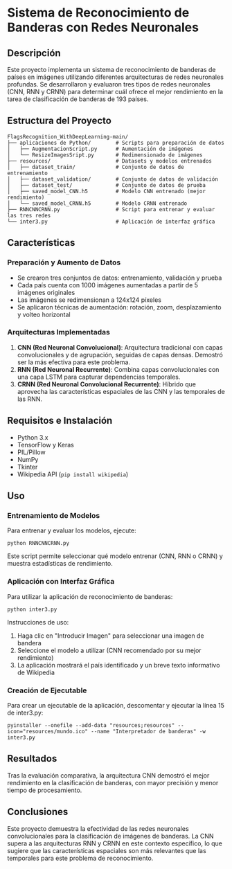 # Sistema de Reconocimiento de Banderas con Redes Neuronales

## Descripción
Este proyecto implementa un sistema de reconocimiento de banderas de países en imágenes utilizando diferentes arquitecturas de redes neuronales profundas. Se desarrollaron y evaluaron tres tipos de redes neuronales (CNN, RNN y CRNN) para determinar cuál ofrece el mejor rendimiento en la tarea de clasificación de banderas de 193 países.

## Estructura del Proyecto
```
FlagsRecognition_WithDeepLearning-main/
├── aplicaciones de Python/        # Scripts para preparación de datos
│   ├── AugmentacionScript.py      # Aumentación de imágenes
│   └── ResizeImagesSript.py       # Redimensionado de imágenes
├── resources/                     # Datasets y modelos entrenados
│   ├── dataset_train/             # Conjunto de datos de entrenamiento
│   ├── dataset_validation/        # Conjunto de datos de validación
│   ├── dataset_test/              # Conjunto de datos de prueba
│   ├── saved_model_CNN.h5         # Modelo CNN entrenado (mejor rendimiento)
│   └── saved_model_CRNN.h5        # Modelo CRNN entrenado
├── RNNCNNCRNN.py                  # Script para entrenar y evaluar las tres redes
└── inter3.py                      # Aplicación de interfaz gráfica
```

## Características

### Preparación y Aumento de Datos
- Se crearon tres conjuntos de datos: entrenamiento, validación y prueba
- Cada país cuenta con 1000 imágenes aumentadas a partir de 5 imágenes originales
- Las imágenes se redimensionan a 124x124 píxeles
- Se aplicaron técnicas de aumentación: rotación, zoom, desplazamiento y volteo horizontal

### Arquitecturas Implementadas
1. **CNN (Red Neuronal Convolucional)**: Arquitectura tradicional con capas convolucionales y de agrupación, seguidas de capas densas. Demostró ser la más efectiva para este problema.
2. **RNN (Red Neuronal Recurrente)**: Combina capas convolucionales con una capa LSTM para capturar dependencias temporales.
3. **CRNN (Red Neuronal Convolucional Recurrente)**: Híbrido que aprovecha las características espaciales de las CNN y las temporales de las RNN.

## Requisitos e Instalación
- Python 3.x
- TensorFlow y Keras
- PIL/Pillow
- NumPy
- Tkinter
- Wikipedia API (`pip install wikipedia`)

## Uso

### Entrenamiento de Modelos
Para entrenar y evaluar los modelos, ejecute:
```
python RNNCNNCRNN.py
```
Este script permite seleccionar qué modelo entrenar (CNN, RNN o CRNN) y muestra estadísticas de rendimiento.

### Aplicación con Interfaz Gráfica
Para utilizar la aplicación de reconocimiento de banderas:
```
python inter3.py
```

Instrucciones de uso:
1. Haga clic en "Introducir Imagen" para seleccionar una imagen de bandera
2. Seleccione el modelo a utilizar (CNN recomendado por su mejor rendimiento)
3. La aplicación mostrará el país identificado y un breve texto informativo de Wikipedia

### Creación de Ejecutable
Para crear un ejecutable de la aplicación, descomentar y ejecutar la línea 15 de inter3.py:
```
pyinstaller --onefile --add-data "resources;resources" --icon="resources/mundo.ico" --name "Interpretador de banderas" -w inter3.py
```

## Resultados
Tras la evaluación comparativa, la arquitectura CNN demostró el mejor rendimiento en la clasificación de banderas, con mayor precisión y menor tiempo de procesamiento.

## Conclusiones
Este proyecto demuestra la efectividad de las redes neuronales convolucionales para la clasificación de imágenes de banderas. La CNN supera a las arquitecturas RNN y CRNN en este contexto específico, lo que sugiere que las características espaciales son más relevantes que las temporales para este problema de reconocimiento.
